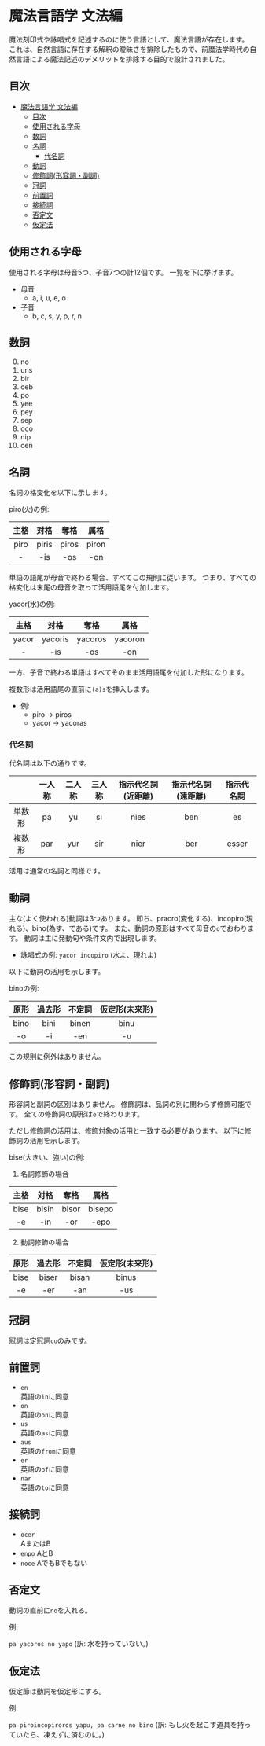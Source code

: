 # 魔法言語学 文法編
魔法刻印式や詠唱式を記述するのに使う言語として、魔法言語が存在します。
これは、自然言語に存在する解釈の曖昧さを排除したもので、前魔法学時代の自然言語による魔法記述のデメリットを排除する目的で設計されました。

## 目次
- [魔法言語学 文法編](#魔法言語学-文法編)
  - [目次](#目次)
  - [使用される字母](#使用される字母)
  - [数詞](#数詞)
  - [名詞](#名詞)
    - [代名詞](#代名詞)
  - [動詞](#動詞)
  - [修飾詞(形容詞・副詞)](#修飾詞形容詞副詞)
  - [冠詞](#冠詞)
  - [前置詞](#前置詞)
  - [接続詞](#接続詞)
  - [否定文](#否定文)
  - [仮定法](#仮定法)

## 使用される字母
使用される字母は母音5つ、子音7つの計12個です。
一覧を下に挙げます。

* 母音
  * a, i, u, e, o
* 子音
  * b, c, s, y, p, r, n

## 数詞
0. no
1. uns
2. bir
3. ceb
4. po
5. yee
6. pey
7. sep
8. oco
9. nip
10. cen

## 名詞
名詞の格変化を以下に示します。

piro(火)の例:

|主格|対格|奪格|属格|
|:-:|:-:|:-:|:-:|
|piro|piris|piros|piron|
|-|-is|-os|-on|

単語の語尾が母音で終わる場合、すべてこの規則に従います。
つまり、すべての格変化は末尾の母音を取って活用語尾を付加します。

yacor(水)の例:

|主格|対格|奪格|属格|
|:-:|:-:|:-:|:-:|
|yacor|yacoris|yacoros|yacoron|
|-|-is|-os|-on|

一方、子音で終わる単語はすべてそのまま活用語尾を付加した形になります。

複数形は活用語尾の直前に`(a)s`を挿入します。

* 例:
  * piro -> piros
  * yacor -> yacoras

### 代名詞
代名詞は以下の通りです。

||一人称|二人称|三人称|指示代名詞(近距離)|指示代名詞(遠距離)|指示代名詞|
|:-:|:-:|:-:|:-:|:-:|:-:|:-:|
|単数形|pa|yu|si|nies|ben|es|
|複数形|par|yur|sir|nier|ber|esser|

活用は通常の名詞と同様です。

## 動詞
主な(よく使われる)動詞は3つあります。
即ち、pracro(変化する)、incopiro(現れる)、bino(為す、である)です。
また、動詞の原形はすべて母音の`o`でおわります。
動詞は主に発動句や条件文内で出現します。

* 詠唱式の例: `yacor incopiro` (水よ、現れよ)

以下に動詞の活用を示します。

binoの例:

|原形|過去形|不定詞|仮定形(未来形)|
|:-:|:-:|:-:|:-:|
|bino|bini|binen|binu|
|-o|-i|-en|-u|

この規則に例外はありません。

## 修飾詞(形容詞・副詞)
形容詞と副詞の区別はありません。
修飾詞は、品詞の別に関わらず修飾可能です。
全ての修飾詞の原形は`e`で終わります。

ただし修飾詞の活用は、修飾対象の活用と一致する必要があります。
以下に修飾詞の活用を示します。

bise(大きい、強い)の例:

1. 名詞修飾の場合

  |主格|対格|奪格|属格|
  |:-:|:-:|:-:|:-:|
  |bise|bisin|bisor|bisepo|
  |-e|-in|-or|-epo|

2. 動詞修飾の場合

  |原形|過去形|不定詞|仮定形(未来形)|
  |:-:|:-:|:-:|:-:|
  |bise|biser|bisan|binus|
  |-e|-er|-an|-us|

## 冠詞
冠詞は定冠詞`cu`のみです。

## 前置詞
* `en`  
  英語の`in`に同意
* `on`  
  英語の`on`に同意
* `us`  
  英語の`as`に同意
* `aus`  
  英語の`from`に同意
* `er`  
  英語の`of`に同意
* `nar`  
  英語の`to`に同意

## 接続詞
* `ocer`  
  AまたはB
* `enpo`
  AとB
* `noce`
  AでもBでもない

## 否定文
動詞の直前に`no`を入れる。

例:

`pa yacoros no yapo`
(訳: 水を持っていない。)

## 仮定法
仮定節は動詞を仮定形にする。

例:

`pa piroincopiroros yapu, pa carne no bino`
(訳: もし火を起こす道具を持っていたら、凍えずに済むのに。)
